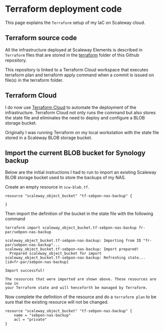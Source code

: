 # Terraform deployment code

This page explains the `Terraform` setup of my IaC on Scaleway cloud.

## Terraform source code

All the infrastructure deployed at Scaleway Elements is described in `Terraform` files that are stored in the [terraform](https://github.com/pondichys/scw_iac/tree/master/terraform) folder of this Github repository.

This repository is linked to a Terraform Cloud workspace that executes terraform plan and terraform apply command when a commit is issued on file(s) in the terraform folder.

## Terraform Cloud

I do now use [Terraform Cloud](https://app.terraform.io) to automate the deployment of the infrastructure. Terraform Cloud not only runs the command but also stores the state file and eliminates the need to deploy and configure a BLOB storage bucket.

Originally I was running Terraform on my local workstation with the state file stored in a Scaleway BLOB storage bucket.

## Import the current BLOB bucket for Synology backup

Below are the initial instructions I had to run to import an existing Scaleway BLOB storage bucket used to store the backups of my NAS.

Create an empty resource in `scw-blob.tf`.

```hcl
resource "scaleway_object_bucket" "tf-sebpon-nas-backup" {

}
```

Then import the definition of the bucket in the state file with the following command

```hcl
terraform import scaleway_object_bucket.tf-sebpon-nas-backup fr-par/sebpon-nas-backup

scaleway_object_bucket.tf-sebpon-nas-backup: Importing from ID "fr-par/sebpon-nas-backup"...
scaleway_object_bucket.tf-sebpon-nas-backup: Import prepared!
  Prepared scaleway_object_bucket for import
scaleway_object_bucket.tf-sebpon-nas-backup: Refreshing state... [id=fr-par/sebpon-nas-backup]

Import successful!

The resources that were imported are shown above. These resources are now in
your Terraform state and will henceforth be managed by Terraform.
```

Now complete the definition of the resource and do a `terraform plan` to be sure that the existing resource will not be changed.

```hcl
resource "scaleway_object_bucket" "tf-sebpon-nas-backup" {
    name = "sebpon-nas-backup"
    acl = "private"
}
```
